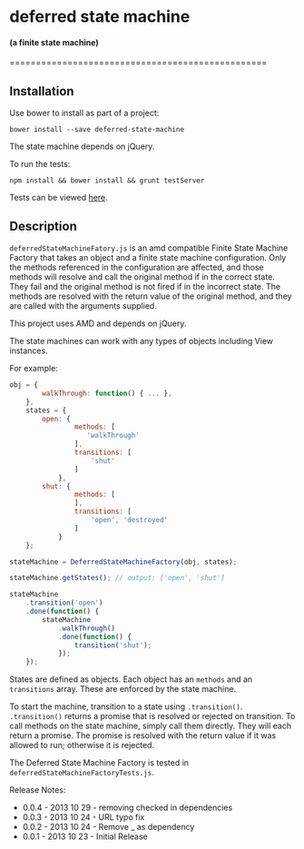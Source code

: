 # deferred state machine
#### (a finite state machine)
=================================================

## Installation

Use bower to install as part of a project:
```
bower install --save deferred-state-machine
```

The state machine depends on jQuery.

To run the tests:
```
npm install && bower install && grunt testServer
```

Tests can be viewed [here](http://solid-interactive.github.io/deferred-state-machine/tests).

## Description

`deferredStateMachineFatory.js` is an amd compatible Finite State Machine Factory that takes an object and a finite state machine
configuration. Only the methods referenced in the configuration are affected, and those methods
will resolve and call the original method if in the correct state. They fail and the original method is not fired
if in the incorrect state. The methods are resolved with the return value of the original method, and they are called
with the arguments supplied.

This project uses AMD and depends on jQuery.

The state machines can work with any types of objects including View instances.

For example:

```javascript
obj = {
        walkThrough: function() { ... },
    },
    states = {
        open: {
                methods: [
                   'walkThrough'
                ],
                transitions: [
                    'shut'
                ]
            },
        shut: {
                methods: [
                ],
                transitions: [
                    'open', 'destroyed'
                ]
            }
    };

stateMachine = DeferredStateMachineFactory(obj, states);

stateMachine.getStates(); // output: ['open', 'shut']

stateMachine
    .transition('open')
    .done(function() {
        stateMachine
            .walkThrough()
            .done(function() {
                transition('shut');
            });
    });
```

States are defined as objects. Each object has an `methods` and an `transitions` array. These are enforced
by the state machine.

To start the machine, transition to a state using `.transition()`. `.transition()` returns a promise that is resolved or
rejected on transition. To call methods on the state machine, simply call them directly. They will each return a promise.
The promise is resolved with the return value if it was allowed to run; otherwise it is rejected.

The Deferred State Machine Factory is tested in `deferredStateMachineFactoryTests.js`.

Release Notes:

* 0.0.4 - 2013 10 29 - removing checked in dependencies
* 0.0.3 - 2013 10 24 - URL typo fix
* 0.0.2 - 2013 10 24 - Remove _ as dependency
* 0.0.1 - 2013 10 23 - Initial Release
